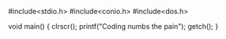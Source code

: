 #include<stdio.h>
#include<conio.h>
#include<dos.h>

void main()
    {
    clrscr();
    printf("Coding numbs the pain");
    getch();
    }
